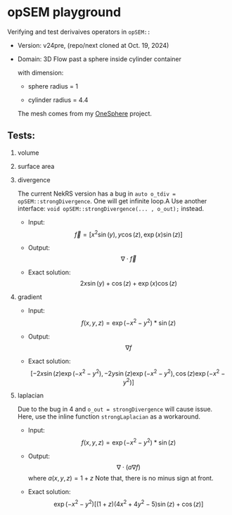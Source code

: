 # opSEM playground

Verifying and test derivaives operators in `opSEM::`

- Version: v24pre, (repo/next cloned at Oct. 19, 2024)

- Domain: 3D Flow past a sphere inside cylinder container

  with dimension:

   - sphere radius = 1

   - cylinder radius = 4.4

  The mesh comes from my [OneSphere](https://github.com/yslan/OneSphere) project.
 
## Tests:

1. volume

2. surface area

3. divergence

   The current NekRS version has a bug in `auto o_tdiv = opSEM::strongDivergence`.
   One will get infinite loop.A
   Use another interface: `void opSEM::strongDivergence(... , o_out);` instead.

   - Input:   
     $$\vec{f} = [x^2\sin(y), y\cos(z), \exp(x)\sin(z)]$$

   - Output:   
     $$\nabla\cdot\vec{f}$$

   - Exact solution:    
     $$2x\sin(y) + \cos(z) + \exp(x)\cos(z)$$

4. gradient

   - Input:    
     $$f(x,y,z) = \exp(-x^2-y^2) * \sin(z)$$

   - Output:   
     $$\nabla f$$

   - Exact solution: 
     $$[-2x\sin(z)\exp(-x^2-y^2), -2y\sin(z)\exp(-x^2-y^2), \cos(z)\exp(-x^2-y^2)]$$

5. laplacian

   Due to the bug in 4 and `o_out = strongDivergence` will cause issue.
   Here, use the inline function `strongLaplacian` as a workaround.

   - Input:    
     $$f(x,y,z) = \exp(-x^2-y^2) * \sin(z)$$

   - Output:   
     $$\nabla\cdot\left(a \nabla f)$$
     where $a(x,y,z) = 1+z$
     Note that, there is no minus sign at front.

   - Exact solution:    
     $$\exp(-x^2-y^2)\left[(1+z)(4x^2+4y^2-5)\sin(z) + \cos(z)\right]$$

